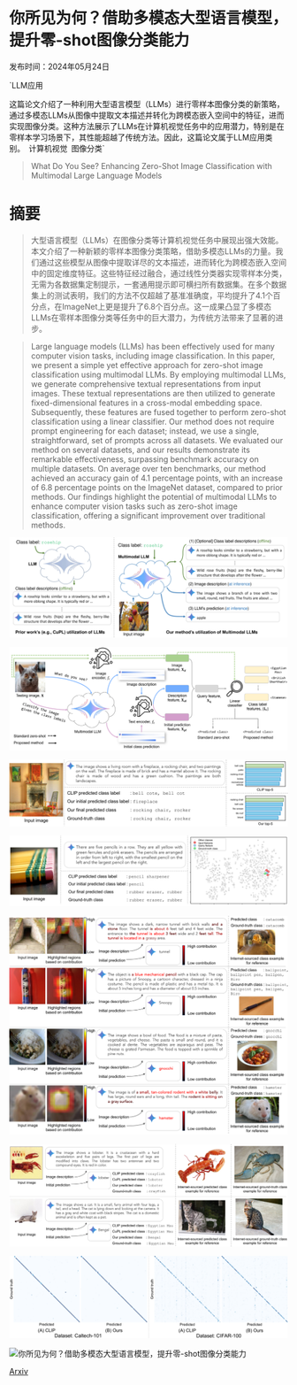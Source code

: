 # 你所见为何？借助多模态大型语言模型，提升零-shot图像分类能力

发布时间：2024年05月24日

`LLM应用

这篇论文介绍了一种利用大型语言模型（LLMs）进行零样本图像分类的新策略，通过多模态LLMs从图像中提取文本描述并转化为跨模态嵌入空间中的特征，进而实现图像分类。这种方法展示了LLMs在计算机视觉任务中的应用潜力，特别是在零样本学习场景下，其性能超越了传统方法。因此，这篇论文属于LLM应用类别。` `计算机视觉` `图像分类`

> What Do You See? Enhancing Zero-Shot Image Classification with Multimodal Large Language Models

# 摘要

> 大型语言模型（LLMs）在图像分类等计算机视觉任务中展现出强大效能。本文介绍了一种新颖的零样本图像分类策略，借助多模态LLMs的力量。我们通过这些模型从图像中提取详尽的文本描述，进而转化为跨模态嵌入空间中的固定维度特征。这些特征经过融合，通过线性分类器实现零样本分类，无需为各数据集定制提示，一套通用提示即可横扫所有数据集。在多个数据集上的测试表明，我们的方法不仅超越了基准准确度，平均提升了4.1个百分点，在ImageNet上更是提升了6.8个百分点。这一成果凸显了多模态LLMs在零样本图像分类等任务中的巨大潜力，为传统方法带来了显著的进步。

> Large language models (LLMs) has been effectively used for many computer vision tasks, including image classification. In this paper, we present a simple yet effective approach for zero-shot image classification using multimodal LLMs. By employing multimodal LLMs, we generate comprehensive textual representations from input images. These textual representations are then utilized to generate fixed-dimensional features in a cross-modal embedding space. Subsequently, these features are fused together to perform zero-shot classification using a linear classifier. Our method does not require prompt engineering for each dataset; instead, we use a single, straightforward, set of prompts across all datasets. We evaluated our method on several datasets, and our results demonstrate its remarkable effectiveness, surpassing benchmark accuracy on multiple datasets. On average over ten benchmarks, our method achieved an accuracy gain of 4.1 percentage points, with an increase of 6.8 percentage points on the ImageNet dataset, compared to prior methods. Our findings highlight the potential of multimodal LLMs to enhance computer vision tasks such as zero-shot image classification, offering a significant improvement over traditional methods.

![你所见为何？借助多模态大型语言模型，提升零-shot图像分类能力](../../../paper_images/2405.15668/x1.png)

![你所见为何？借助多模态大型语言模型，提升零-shot图像分类能力](../../../paper_images/2405.15668/x2.png)

![你所见为何？借助多模态大型语言模型，提升零-shot图像分类能力](../../../paper_images/2405.15668/x3.png)

![你所见为何？借助多模态大型语言模型，提升零-shot图像分类能力](../../../paper_images/2405.15668/x4.png)

![你所见为何？借助多模态大型语言模型，提升零-shot图像分类能力](../../../paper_images/2405.15668/x5.png)

![你所见为何？借助多模态大型语言模型，提升零-shot图像分类能力](../../../paper_images/2405.15668/x6.png)

![你所见为何？借助多模态大型语言模型，提升零-shot图像分类能力](../../../paper_images/2405.15668/x7.png)

![你所见为何？借助多模态大型语言模型，提升零-shot图像分类能力](../../../paper_images/2405.15668/x8.png)

[Arxiv](https://arxiv.org/abs/2405.15668)